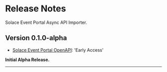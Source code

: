 # Release Notes

Solace Event Portal Async API Importer.

## Version 0.1.0-alpha
  * [Solace Event Portal OpenAPI](https://github.com/solace-iot-team/sep-async-api-importer/blob/main/resources/sep-openapi-spec.json): 'Early Access'


**Initial Alpha Release.**


---
